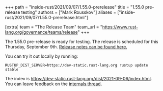 +++
path = "inside-rust/2021/09/07/1.55.0-prerelease"
title = "1.55.0 pre-release testing"
authors = ["Mark Rousskov"]
aliases = ["inside-rust/2021/09/07/1.55.0-prerelease.html"]

[extra]
team = "The Release Team"
team_url = "https://www.rust-lang.org/governance/teams/release"
+++

The 1.55.0 pre-release is ready for testing. The release is scheduled for this
Thursday, September 9th. [Release notes can be found here.][relnotes]

You can try it out locally by running:

```plain
RUSTUP_DIST_SERVER=https://dev-static.rust-lang.org rustup update stable
```

The index is <https://dev-static.rust-lang.org/dist/2021-09-06/index.html>. You
can leave feedback on the [internals thread][internals].

[relnotes]: https://github.com/rust-lang/rust/blob/stable/RELEASES.md#version-1550-2021-09-09
[internals]: https://internals.rust-lang.org/t/rust-1-55-0-pre-release-testing/15292
